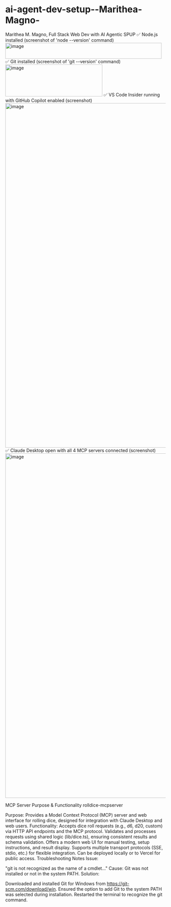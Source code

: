 # ai-agent-dev-setup--Marithea-Magno-
Marithea M. Magno, Full Stack Web Dev with AI Agentic SPUP
✅ Node.js installed (screenshot of 'node --version' command) <img width="491" height="50" alt="image" src="https://github.com/user-attachments/assets/dac5f440-624d-43e8-92f2-e4e4c23feeec" />
✅ Git installed (screenshot of 'git --version' command)<img width="305" height="100" alt="image" src="https://github.com/user-attachments/assets/4d951259-666d-4054-98dd-4d30376c57cc" />
✅ VS Code Insider running with GitHub Copilot enabled (screenshot)<img width="1920" height="1080" alt="image" src="https://github.com/user-attachments/assets/92dca97b-7468-41cd-a91e-7d89e1e1553c" />
✅ Claude Desktop open with all 4 MCP servers connected (screenshot)<img width="1920" height="1080" alt="image" src="https://github.com/user-attachments/assets/0cfde700-c0b0-4f85-89dd-872afd7f8081" />

MCP Server Purpose & Functionality
rolldice-mcpserver

Purpose: Provides a Model Context Protocol (MCP) server and web interface for rolling dice, designed for integration with Claude Desktop and web users.
Functionality:
Accepts dice roll requests (e.g., d6, d20, custom) via HTTP API endpoints and the MCP protocol.
Validates and processes requests using shared logic (lib/dice.ts), ensuring consistent results and schema validation.
Offers a modern web UI for manual testing, setup instructions, and result display.
Supports multiple transport protocols (SSE, stdio, etc.) for flexible integration.
Can be deployed locally or to Vercel for public access.
Troubleshooting Notes
Issue:

"git is not recognized as the name of a cmdlet..."
Cause: Git was not installed or not in the system PATH.
Solution:

Downloaded and installed Git for Windows from https://git-scm.com/download/win.
Ensured the option to add Git to the system PATH was selected during installation.
Restarted the terminal to recognize the git command.
